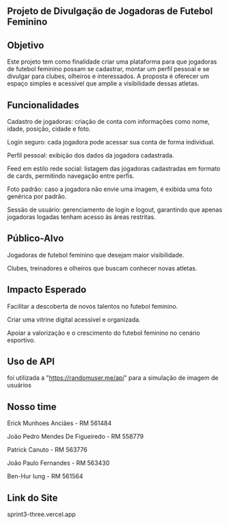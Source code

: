 ## Projeto de Divulgação de Jogadoras de Futebol Feminino
## Objetivo

Este projeto tem como finalidade criar uma plataforma para que jogadoras de futebol feminino possam se cadastrar, montar um perfil pessoal e se divulgar para clubes, olheiros e interessados. A proposta é oferecer um espaço simples e acessível que amplie a visibilidade dessas atletas.

## Funcionalidades

Cadastro de jogadoras: criação de conta com informações como nome, idade, posição, cidade e foto.

Login seguro: cada jogadora pode acessar sua conta de forma individual.

Perfil pessoal: exibição dos dados da jogadora cadastrada.

Feed em estilo rede social: listagem das jogadoras cadastradas em formato de cards, permitindo navegação entre perfis.

Foto padrão: caso a jogadora não envie uma imagem, é exibida uma foto genérica por padrão.

Sessão de usuário: gerenciamento de login e logout, garantindo que apenas jogadoras logadas tenham acesso às áreas restritas.

## Público-Alvo

Jogadoras de futebol feminino que desejam maior visibilidade.

Clubes, treinadores e olheiros que buscam conhecer novas atletas.

## Impacto Esperado

Facilitar a descoberta de novos talentos no futebol feminino.

Criar uma vitrine digital acessível e organizada.

Apoiar a valorização e o crescimento do futebol feminino no cenário esportivo.

## Uso de API
foi utilizada a "https://randomuser.me/api" para a simulação de imagem de usuários

## Nosso time
Erick Munhoes Anciães - RM 561484

João Pedro Mendes De Figueiredo - RM 558779

Patrick Canuto - RM 563776

João Paulo Fernandes - RM 563430

Ben-Hur Iung - RM 561564

## Link do Site
sprint3-three.vercel.app
